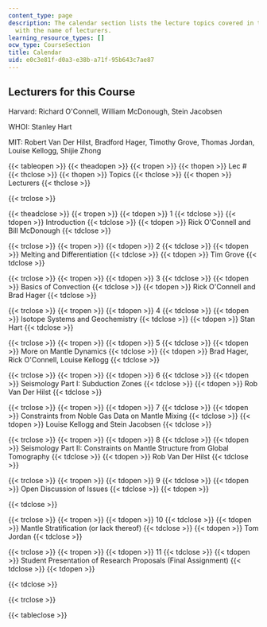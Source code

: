 ```yaml
---
content_type: page
description: The calendar section lists the lecture topics covered in the course along
  with the name of lecturers.
learning_resource_types: []
ocw_type: CourseSection
title: Calendar
uid: e0c3e81f-d0a3-e38b-a71f-95b643c7ae87
---
```


Lecturers for this Course
-------------------------

Harvard: Richard O'Connell, William McDonough, Stein Jacobsen

WHOI: Stanley Hart

MIT: Robert Van Der Hilst, Bradford Hager, Timothy Grove, Thomas Jordan, Louise Kellogg, Shijie Zhong

{{< tableopen >}}
{{< theadopen >}}
{{< tropen >}}
{{< thopen >}}
Lec #
{{< thclose >}}
{{< thopen >}}
Topics
{{< thclose >}}
{{< thopen >}}
Lecturers
{{< thclose >}}

{{< trclose >}}

{{< theadclose >}}
{{< tropen >}}
{{< tdopen >}}
1
{{< tdclose >}}
{{< tdopen >}}
Introduction
{{< tdclose >}}
{{< tdopen >}}
Rick O'Connell and Bill McDonough
{{< tdclose >}}

{{< trclose >}}
{{< tropen >}}
{{< tdopen >}}
2
{{< tdclose >}}
{{< tdopen >}}
Melting and Differentiation
{{< tdclose >}}
{{< tdopen >}}
Tim Grove
{{< tdclose >}}

{{< trclose >}}
{{< tropen >}}
{{< tdopen >}}
3
{{< tdclose >}}
{{< tdopen >}}
Basics of Convection
{{< tdclose >}}
{{< tdopen >}}
Rick O'Connell and Brad Hager
{{< tdclose >}}

{{< trclose >}}
{{< tropen >}}
{{< tdopen >}}
4
{{< tdclose >}}
{{< tdopen >}}
Isotope Systems and Geochemistry
{{< tdclose >}}
{{< tdopen >}}
Stan Hart
{{< tdclose >}}

{{< trclose >}}
{{< tropen >}}
{{< tdopen >}}
5
{{< tdclose >}}
{{< tdopen >}}
More on Mantle Dynamics
{{< tdclose >}}
{{< tdopen >}}
Brad Hager, Rick O'Connell, Louise Kellogg
{{< tdclose >}}

{{< trclose >}}
{{< tropen >}}
{{< tdopen >}}
6
{{< tdclose >}}
{{< tdopen >}}
Seismology Part I: Subduction Zones
{{< tdclose >}}
{{< tdopen >}}
Rob Van Der Hilst
{{< tdclose >}}

{{< trclose >}}
{{< tropen >}}
{{< tdopen >}}
7
{{< tdclose >}}
{{< tdopen >}}
Constraints from Noble Gas Data on Mantle Mixing
{{< tdclose >}}
{{< tdopen >}}
Louise Kellogg and Stein Jacobsen
{{< tdclose >}}

{{< trclose >}}
{{< tropen >}}
{{< tdopen >}}
8
{{< tdclose >}}
{{< tdopen >}}
Seismology Part II: Constraints on Mantle Structure from Global Tomography
{{< tdclose >}}
{{< tdopen >}}
Rob Van Der Hilst
{{< tdclose >}}

{{< trclose >}}
{{< tropen >}}
{{< tdopen >}}
9
{{< tdclose >}}
{{< tdopen >}}
Open Discussion of Issues
{{< tdclose >}}
{{< tdopen >}}

{{< tdclose >}}

{{< trclose >}}
{{< tropen >}}
{{< tdopen >}}
10
{{< tdclose >}}
{{< tdopen >}}
Mantle Stratification (or lack thereof)
{{< tdclose >}}
{{< tdopen >}}
Tom Jordan
{{< tdclose >}}

{{< trclose >}}
{{< tropen >}}
{{< tdopen >}}
11
{{< tdclose >}}
{{< tdopen >}}
Student Presentation of Research Proposals (Final Assignment)
{{< tdclose >}}
{{< tdopen >}}

{{< tdclose >}}

{{< trclose >}}

{{< tableclose >}}
